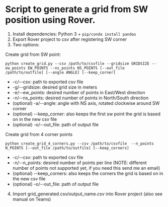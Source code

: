 # Script to generate a grid from SW position using Rover.

1. Install dependencies: Python 3 + ``` pip/conda install pandas ```
2. Export Rover project to csv after registering SW corner
3. Two options:

Create grid from SW point:

```
python create_grid.py --csv /path/to/csvfile --gridsize GRIDSIZE --ew_points EW_POINTS --ns_points NS_POINTS [--out_file /path/to/outfile] [--angle ANGLE] [--keep_corner] 
```

- -c/--csv: path to exported csv file
- -g/--gridsize: desired grid size in meters
- -e/--ew_points: desired number of points in East/West direction
- -n/--ns_points: desired number of points in North/South direction
- (optional) -a/--angle: angle with NS axis, rotated clockwise around SW corner 
- (optional) --keep_corner: also keeps the first sw point the grid is based on in the new csv file
- (optional) -o/--out_file: path of output file


Create grid from 4 corner points

```
python create_grid_4_corners.py --csv /path/to/csvfile  --n_points N_POINTS [--out_file /path/to/outfile] [--keep_corners]
```

- -c/--csv: path to exported csv file
- -n/--n_points: desired number of points per line (NOTE: different number of points not supported yet, if you need this send me an email)
- (optional) --keep_corners: also keeps the corners the grid is based on in the new csv file
- (optional) -o/--out_file: path of output file


4. Import grid_generated.csv/output_name.csv into Rover project (also see manual on Teams)
